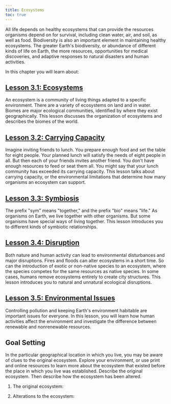 ```yaml
---
title: Ecosystems
toc: true
---
```

All life depends on healthy ecosystems that can provide the resources organisms depend on for survival, including clean water, air, and soil, as well as food. Biodiversity is also an important element in maintaining healthy ecosystems. The greater Earth's biodiversity, or abundance of different kinds of life on Earth, the more resources, opportunities for medical discoveries, and adaptive responses to natural disasters and human activities.

In this chapter you will learn about:

## [Lesson 3.1: Ecosystems](lesson-3.1)

An ecosystem is a community of living things adapted to a specific environment. There are a variety of ecosystems on land and in water. Biomes are major ecological communities, identified by where they exist geographically. This lesson discusses the organization of ecosystems and describes the biomes of the world.

## [Lesson 3.2: Carrying Capacity](lesson-3.2)

Imagine inviting friends to lunch. You prepare enough food and set the table for eight people. Your planned lunch will satisfy the needs of eight people in all. But then each of your friends invites another friend. You don't have enough resources to feed or seat them all. You might say that your lunch community has exceeded its carrying capacity. This lesson talks about carrying capacity, or the environmental limitations that determine how many organisms an ecosystem can support.

## [Lesson 3.3: Symbiosis](lesson-3.3)

The prefix "sym" means "together," and the prefix "bio" means "life." As organisms on Earth, we live together with other organisms. But some organisms have special ways of living together. This lesson introduces you to different kinds of symbiotic relationships.

## [Lesson 3.4: Disruption](lesson-3.4)

Both nature and human activity can lead to environmental disturbances and major disruptions. Fires and floods can alter ecosystems in a short time. So can the introduction of exotic or non-native species to an ecosystem, where the species competes for the same resources as native species. In some cases, humans remove ecosystems entirely to create city structures. This lesson introduces you to natural and unnatural ecological disruptions.

## [Lesson 3.5: Environmental Issues](lesson-3.5)

Controlling pollution and keeping Earth's environment habitable are important issues for everyone. In this lesson, you will learn how human activities affect the environment and investigate the difference between renewable and nonrenewable resources.

## Goal Setting

In the particular geographical location in which you live, you may be aware of clues to the original ecosystem. Explore your environment, or use print and online resources to learn more about the ecosystem that existed before the place in which you live was established. Describe the original ecosystem. Then describe how the ecosystem has been altered.

  1.  The original ecosystem:

  1.  Alterations to the ecosystem:
